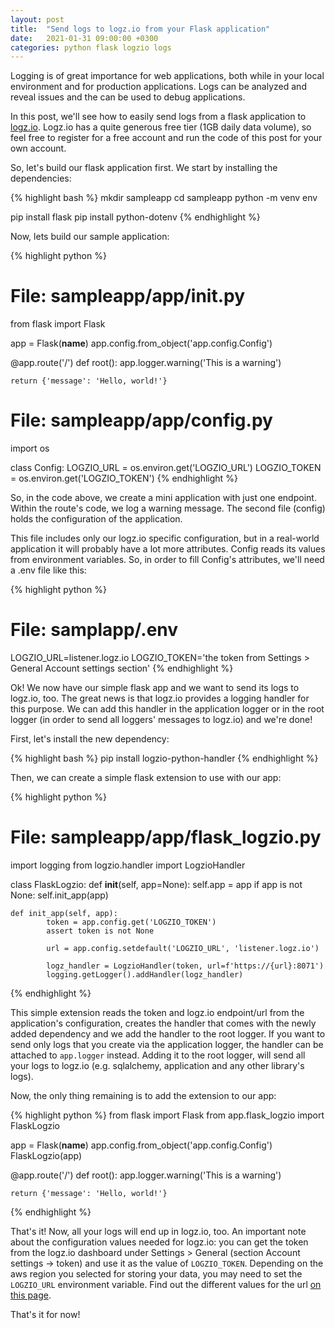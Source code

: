 ```yaml
---
layout: post
title:  "Send logs to logz.io from your Flask application"
date:   2021-01-31 09:00:00 +0300
categories: python flask logzio logs
---
```

Logging is of great importance for web applications, both while in your local environment and for production applications. Logs can be analyzed and reveal issues and the can be used to debug applications.

In this post, we'll see how to easily send logs from a flask application to <a href="https://logz.io" target="_blank" rel="noopener nofollow">logz.io</a>. Logz.io has a quite generous free tier (1GB daily data volume), so feel free to register for a free account and run the code of this post for your own account.

So, let's build our flask application first. We start by installing the dependencies:

{% highlight bash %}
mkdir sampleapp
cd sampleapp
python -m venv env

pip install flask
pip install python-dotenv
{% endhighlight %}

Now, lets build our sample application:

{% highlight python %}
# File: sampleapp/app/__init__.py
from flask import Flask

app = Flask(__name__)
app.config.from_object('app.config.Config')

@app.route('/')
def root():
    app.logger.warning('This is a warning')

    return {'message': 'Hello, world!'}


# File: sampleapp/app/config.py
import os

class Config:
    LOGZIO_URL = os.environ.get('LOGZIO_URL')
    LOGZIO_TOKEN = os.environ.get('LOGZIO_TOKEN')
{% endhighlight %}

So, in the code above, we create a mini application with just one endpoint. Within the route's code, we log a warning message. The second file (config) holds the configuration of the application.

This file includes only our logz.io specific configuration, but in a real-world application it will probably have a lot more attributes. Config reads its values from environment variables. So, in order to fill Config's attributes, we'll need a .env file like this:

{% highlight python %}
# File: samplapp/.env
LOGZIO_URL=listener.logz.io
LOGZIO_TOKEN='the token from Settings > General Account settings section'
{% endhighlight %}

Ok! We now have our simple flask app and we want to send its logs to logz.io, too. The great news is that logz.io provides a logging handler for this purpose. We can add this handler in the application logger or in the root logger (in order to send all loggers' messages to logz.io) and we're done!

First, let's install the new dependency:

{% highlight bash %}
pip install logzio-python-handler
{% endhighlight %}

Then, we can create a simple flask extension to use with our app:

{% highlight python %}
# File: sampleapp/app/flask_logzio.py
import logging
from logzio.handler import LogzioHandler


class FlaskLogzio:
    def __init__(self, app=None):
        self.app = app
        if app is not None:
            self.init_app(app)

    def init_app(self, app):
            token = app.config.get('LOGZIO_TOKEN')
            assert token is not None

            url = app.config.setdefault('LOGZIO_URL', 'listener.logz.io')

            logz_handler = LogzioHandler(token, url=f'https://{url}:8071')
            logging.getLogger().addHandler(logz_handler)
{% endhighlight %}

This simple extension reads the token and logz.io endpoint/url from the application's configuration, creates the handler that comes with the newly added dependency and we add the handler to the root logger. If you want to send only logs that you create via the application logger, the handler can be attached to ```app.logger``` instead. Adding it to the root logger, will send all your logs to logz.io (e.g. sqlalchemy, application and any other library's logs).

Now, the only thing remaining is to add the extension to our app:

{% highlight python %}
from flask import Flask
from app.flask_logzio import FlaskLogzio

app = Flask(__name__)
app.config.from_object('app.config.Config')
FlaskLogzio(app)


@app.route('/')
def root():
    app.logger.warning('This is a warning')

    return {'message': 'Hello, world!'}
{% endhighlight %}

That's it! Now, all your logs will end up in logz.io, too. An important note about the configuration values needed for logz.io: you can get the token from the logz.io dashboard under Settings > General (section Account settings -> token) and use it as the value of ```LOGZIO_TOKEN```. Depending on the aws region you selected for storing your data, you may need to set the ```LOGZIO_URL``` environment variable. Find out the different values for the url <a href="https://docs.logz.io/user-guide/log-shipping/listener-ip-addresses.html" target="_blank" rel="noopener nofollow">on this page</a>.

That's it for now!
